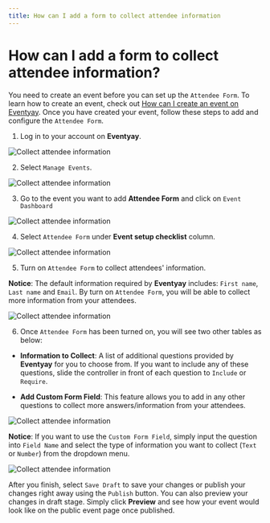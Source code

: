 ```yaml
---
title: How can I add a form to collect attendee information
---
```


# How can I add a form to collect attendee information?

You need to create an event before you can set up the `Attendee Form`. To learn how to create an event, check out [How can I create an event on Eventyay](../event-setup/How-can-I-create-an-event.md). Once you have created your event, follow these steps to add and configure the `Attendee Form`. 

1. Log in to your account on **Eventyay**.

![Collect attendee information](/images/Log-in-page.png)

2. Select `Manage Events`.

![Collect attendee information](/images/How-can-I-add-a-form-to-collect-attendee-information-Manage-Event-Bar.png)

3. Go to the event you want to add **Attendee Form** and click on `Event Dashboard`

![Collect attendee information](/images/How-can-I-add-a-form-to-collect-attendee-infomation-Event-dashboard.png)

4. Select `Attendee Form` under **Event setup checklist** column. 

![Collect attendee information](/images/How-can-I-add-a-form-to-collect-attendee-information.png)

5. Turn on `Attendee Form` to collect attendees' information.

**Notice**: The default information required by **Eventyay** includes: `First name`, `Last name` and `Email`. By turn on `Attendee Form`, you will be able to collect more information from your attendees. 

![Collect attendee information](/images/How-can-I-add-a-form-to-collect-attendee-information-1.png)

6. Once `Attendee Form` has been turned on, you will see two other tables as below:

- **Information to Collect**: A list of additional questions provided by **Eventyay** for you to choose from. If you want to include any of these questions, slide the controller in front of each question to `Include` or `Require`.  

- **Add Custom Form Field**: This feature allows you to add in any other questions to collect more answers/information from your attendees. 

![Collect attendee information](/images/How-can-I-add-a-form-to-collect-attendee-information-2.png)

**Notice**: If you want to use the `Custom Form Field`, simply input the question into `Field Name` and select the type of information you want to collect (`Text` or `Number`) from the dropdown menu. 

![Collect attendee information](/images/How-can-I-add-a-form-to-collect-attendee-information-add-custom-form-field.png)

After you finish, select `Save Draft` to save your changes or publish your changes right away using the `Publish` button. You can also preview your changes in draft stage. Simply click **Preview** and see how your event would look like on the public event page once published.
